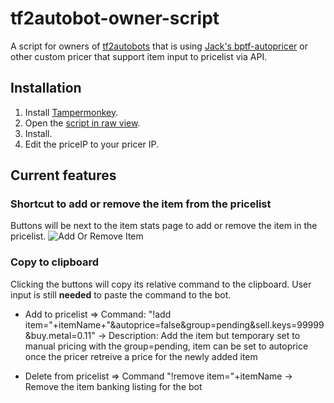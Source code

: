 # tf2autobot-owner-script
A script for owners of [tf2autobots](https://github.com/TF2Autobot/tf2autobot) that is using [Jack's bptf-autopricer](https://github.com/jack-richards/bptf-autopricer) or other custom pricer that support item input to pricelist via API.

## Installation

1. Install [Tampermonkey](https://www.tampermonkey.net/).
2. Open the [script in raw view](https://github.com/AlexLKW/tf2autobot-owner-script/raw/main/Custom%20Pricer%20Backpack.tf%20Integration.user.js).
3. Install.
4. Edit the priceIP to your pricer IP.

## Current features

### Shortcut to add or remove the item from the pricelist
Buttons will be next to the item stats page to add or remove the item in the pricelist.
![Add Or Remove Item](https://github.com/user-attachments/assets/c89b817e-c10a-4299-99d7-a0faa690605c)

### Copy to clipboard
Clicking the buttons will copy its relative command to the clipboard. User input is still **needed** to paste the command to the bot.
- Add to pricelist 
  => Command: "!add item="+itemName+"&autoprice=false&group=pending&sell.keys=99999&buy.metal=0.11"
  -> Description: Add the item but temporary set to manual pricing with the group=pending, item can be set to autoprice once the pricer retreive a price for the newly added item
  
- Delete from pricelist
  => Command "!remove item="+itemName
  -> Remove the item banking listing for the bot
